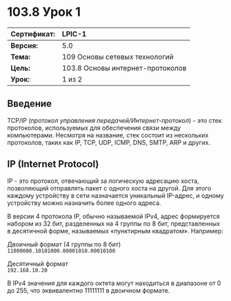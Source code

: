 # 103.8 Урок 1

| **Сертификат:** | LPIC-1                                      |
|:----------------|:--------------------------------------------|
| **Версия:**     | 5.0                                         |
| **Тема:**       | 109 Основы сетевых технологий               |                           
| **Цель:**       | 103.8 Основы интернет-протоколов            |
| **Урок:**       | 1 из 2                                      |


## Введение

TCP/IP (*протокол управления передачей/Интернет-протокол*) - это стек протоколов, используемых для обеспечения связи между компьютерами. Несмотря на название, стек состоит из нескольких протоколов, таких как IP, TCP, UDP, ICMP, DNS, SMTP, ARP и других.


## IP (Internet Protocol)

IP - это протокол, отвечающий за логическую адресацию хоста, позволяющий отправлять пакет с одного хоста на другой. Для этого каждому устройству в сети назначается уникальный IP-адрес, и одному устройству можно назначить более одного адреса. 

В версии 4 протокола IP, обычно называемой IPv4, адрес формируется набором из 32 бит, разделенных на 4 группы по 8 бит, представленных в десятичной форме, называемых «пунктирным квадратом». Например: 

Двоичный формат (4 группы по 8 бит)  
`11000000.10101000.00001010.00010100` 

Десятичный формат  
`192.168.10.20`

В IPv4 значения для каждого октета могут находиться в диапазоне от 0 до 255, что эквивалентно 11111111 в двоичном формате.

